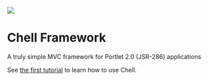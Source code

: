![](http://dl.dropbox.com/u/3121809/Chell1.png)

Chell Framework
================

A truly simple MVC framework for Portlet 2.0 (JSR-286) applications

See [the first tutorial](https://github.com/Serli/Chell/wiki/QuickStart) to learn how to use Chell.